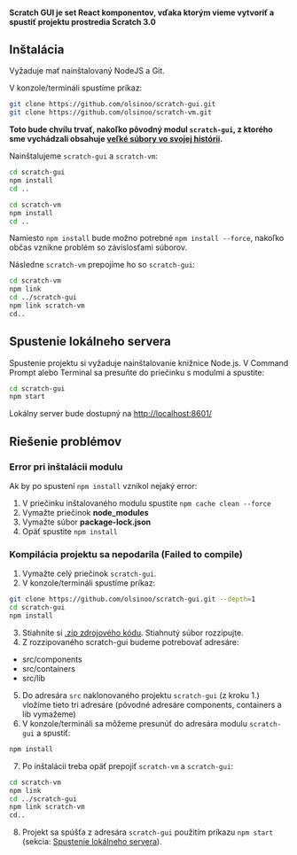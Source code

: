 #### Scratch GUI je set React komponentov, vďaka ktorým vieme vytvoriť a spustiť projektu prostredia Scratch 3.0

## Inštalácia
Vyžaduje mať nainštalovaný NodeJS a Git.

V konzole/termináli spustíme príkaz:
```bash
git clone https://github.com/olsinoo/scratch-gui.git
git clone https://github.com/olsinoo/scratch-vm.git
```
**Toto bude chvílu trvať, nakoľko pôvodný modul `scratch-gui`, z ktorého sme vychádzali obsahuje [veľké súbory vo svojej histórii](https://github.com/LLK/scratch-gui/issues/5140).**

Nainštalujeme `scratch-gui` a `scratch-vm`:
```bash
cd scratch-gui
npm install
cd ..
```
```bash
cd scratch-vm
npm install
cd ..
```
Namiesto `npm install` bude možno potrebné `npm install --force`, nakoľko občas vznikne problém so závislosťami súborov.


Následne `scratch-vm` prepojíme ho so `scratch-gui`:
```bash
cd scratch-vm
npm link
cd ../scratch-gui
npm link scratch-vm
cd..
```

## Spustenie lokálneho servera
Spustenie projektu si vyžaduje nainštalovanie knižnice Node.js.
V Command Prompt alebo Terminal sa presuňte do priečinku s modulmi a spustite:
```bash
cd scratch-gui
npm start
```
Lokálny server bude dostupný na [http://localhost:8601/](http://localhost:8601/)

## Riešenie problémov
### Error pri inštalácii modulu
Ak by po spustení `npm install` vznikol nejaký error:
1. V priečinku inštalovaného modulu spustite `npm cache clean --force`
2. Vymažte priečinok **node_modules**
3. Vymažte súbor **package-lock.json**
4. Opäť spustite `npm install`

### Kompilácia projektu sa nepodarila (Failed to compile)
1. Vymažte celý priečinok `scratch-gui`.
2. V konzole/termináli spustíme príkaz:
```bash
git clone https://github.com/olsinoo/scratch-gui.git --depth=1
cd scratch-gui
npm install
```
3. Stiahnite si [.zip zdrojového kódu](https://github.com/olsinoo/scratch-gui/archive/refs/heads/develop.zip). Stiahnutý súbor rozzipujte.
4. Z rozzipovaného scratch-gui budeme potrebovať adresáre:
* src/components
* src/containers
* src/lib
5. Do adresára `src` naklonovaného projektu `scratch-gui` (z kroku 1.) vložíme tieto tri adresáre (pôvodné adresáre components, containers a lib vymažeme)
6. V konzole/termináli sa môžeme presunúť do adresára modulu `scratch-gui` a spustiť:
```bash
npm install
```
7. Po inštalácii treba opäť prepojiť `scratch-vm` a `scratch-gui`:
```bash
cd scratch-vm
npm link
cd ../scratch-gui
npm link scratch-vm
cd..
```
8. Projekt sa spúšťa z adresára `scratch-gui` použitím príkazu `npm start` (sekcia: [Spustenie lokálneho servera](#spustenie-lokálneho-servera)).
